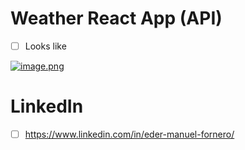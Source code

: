 # Weather React App (API)


- [ ] Looks like

[![image.png](https://i.postimg.cc/ZKKMXpty/image.png)](https://postimg.cc/F18pLfK9)

# LinkedIn
- [ ] https://www.linkedin.com/in/eder-manuel-fornero/
